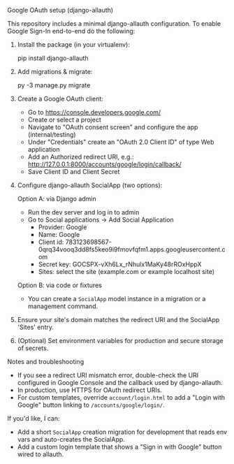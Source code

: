 Google OAuth setup (django-allauth)

This repository includes a minimal django-allauth configuration. To enable Google Sign-In end-to-end do the following:

1. Install the package (in your virtualenv):

   pip install django-allauth

2. Add migrations & migrate:

   py -3 manage.py migrate

3. Create a Google OAuth client:
   - Go to https://console.developers.google.com/
   - Create or select a project
   - Navigate to "OAuth consent screen" and configure the app (internal/testing)
   - Under "Credentials" create an "OAuth 2.0 Client ID" of type Web application
   - Add an Authorized redirect URI, e.g.:
     http://127.0.0.1:8000/accounts/google/login/callback/
   - Save Client ID and Client Secret

4. Configure django-allauth SocialApp (two options):

   Option A: via Django admin
   - Run the dev server and log in to admin
   - Go to Social applications -> Add Social Application
     * Provider: Google
     * Name: Google
     * Client id: <your-client-id> 783123698567-0qrq34vooq3dd8fs5keo9i9fmovfqfm1.apps.googleusercontent.com
     * Secret key: <your-client-secret>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
     * Sites: select the site (example.com or example localhost site)

   Option B: via code or fixtures
   - You can create a `SocialApp` model instance in a migration or a management command.

5. Ensure your site's domain matches the redirect URI and the SocialApp 'Sites' entry.

6. (Optional) Set environment variables for production and secure storage of secrets.

Notes and troubleshooting
- If you see a redirect URI mismatch error, double-check the URI configured in Google Console and the callback used by django-allauth.
- In production, use HTTPS for OAuth redirect URIs.
- For custom templates, override `account/login.html` to add a "Login with Google" button linking to `/accounts/google/login/`.

If you'd like, I can:
- Add a short `SocialApp` creation migration for development that reads env vars and auto-creates the SocialApp.
- Add a custom login template that shows a "Sign in with Google" button wired to allauth.
